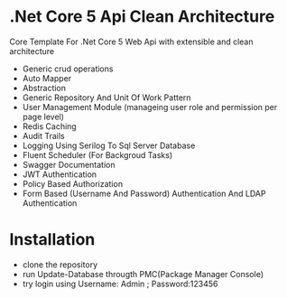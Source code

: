 # .Net Core 5 Api Clean Architecture
Core Template For .Net Core 5 Web Api with extensible and clean architecture

- Generic crud operations
- Auto Mapper
- Abstraction
- Generic Repository And Unit Of Work Pattern
- User Management Module (manageing user role and permission per page level)
- Redis Caching
- Audit Trails
- Logging Using Serilog To Sql Server Database
- Fluent Scheduler (For Backgroud Tasks)
- Swagger Documentation
- JWT Authentication
- Policy Based Authorization
- Form Based (Username And Password) Authentication And LDAP Authentication 
# Installation

- clone the repository
- run Update-Database througth PMC(Package Manager Console)
- try login using Username: Admin ; Password:123456

